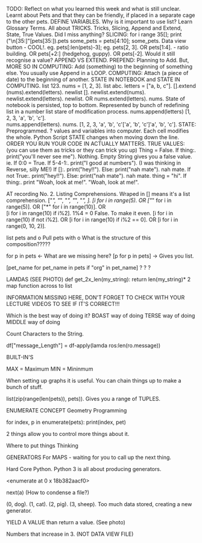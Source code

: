 TODO: Reflect on what you learned this week and what is still unclear.
Learnt about Pets and that they can be friendly, if placed in a separate cage to the other pets.
DEFINE VARIABLES.  Why is it important to use list?  Learn Glossary Terms.
All about TRICKS.
Tricks, Slicing, Append and Extend, State, True Values.  Did I miss anything?
SLICING:  for i range 35[]; print ("\n[35:]"[pets[35:]).pets  some_pets = pets[4:10]; some_pets.  Data view button - COOL!.  eg. pets[:len(pets)-3]; eg. pets[2, 3].  OR  pets[1:4].  - ratio building. OR  pets[+2:]  (hedgehog, guppy).  OR  pets[-2].  Would it still recognise a value?
APPEND VS EXTEND.  PREPEND: Planning to Add. But, MORE SO IN COMPUTING: Add (something) to the beginning of something else.  You usually use Append in a LOOP.
COMPUTING: Attach (a piece of date) to the beginning of another.
STATE IN NOTEBOOK and STATE IN COMPUTING.
list 123.  nums = [1, 2, 3].  list abc.  letters = ["a, b, c"].  [].extend (nums).extend(letters).
newlist [].  newlist.extend(nums).  newlist.extend(letters).  newlist.  OR  nums.extend(letters).  nums.
State of notebook is persisted, top to bottom.  Represented by bunch of redefining list in a number list stare of modification process.
nums.append(letters) [1, 2, 3, 'a', 'b', 'c'].  
nums.append(letters). nums. [1, 2, 3, 'a', 'b', 'c'['a', 'b', 'c']'a', 'b', 'c'].
STATE: Preprogrammed.  ? values and variables into computer.
Each cell modifies the whole.
Python Script STATE changes when moving down the line.
ORDER YOU RUN YOUR CODE IN ACTUALLY MATTERS.
TRUE VALUES:   (you can use them as tricks or they can trick you up)
Thing = False.  If thing:.    print("you'll never see me").  Nothing.
Empty String gives you a false value.  ie.  If 0:0 = True.
If 5-4-1:.    print("I good at numbers").   (I was thinking in Reverse, silly ME!)
If []:.    print("hey!!").  Else:    print("nah mate").  nah mate.
If not True:.    print("hey!!").  Else:    print("nah mate").  nah mate.
thing = "hi".  If thing:.    print "Woah, look at me!".  "Woah, look at me!".

AT recording No. 2.    Listing Comprehensions.
Wraped in [] means it's a list comprehension.
["*", "*", "*", "*", "*", ].  [i for i in range(5).  OR  ["*" for i in range(5)].  OR  ["*" for i in range(10)].  OR  
[i for i in range(10) if i%2].
1%4 = 0  False.   To make it even.    [i for i in range(10) if not i%2].  OR  [i for i in range(10) if i%2 == 0].  OR
[i for i in range(0, 10, 2)].

list pets and o
Pull pets with o                        What is the structure of this composition?????

for p in pets               <- What are we missing here?
[p for p in pets]           -> Gives you list.

[pet_name for pet_name in pets if "org" in pet_name]
?
?
?

LAMDAS  (SEE PHOTO)
def get_2x_len(my_string):
    return len(my_string)* 2            map function across to list


INFORMATION MISSING HERE, DON'T FORGET TO CHECK WITH YOUR LECTURE VIDEOS TO SEE IF IT'S CORRECT!!!

Which is the best way of doing it?
BOAST way of doing
TERSE way of doing
MIDDLE way of doing

Count Characters to the String.

df["message_Length"] = df-apply(lamda ros:len(ro.message))


BUILT-IN'S

MAX = Maximum           MIN = Mininmum

When setting up graphs it is useful.  You can chain things up to make a bunch of stuff.

list(zip(range(len(pets)), pets)).  Gives you a range of TUPLES.

ENUMERATE CONCEPT                           Geometry Programming

for index, p in enumerate(pets):
    print(index, pet)

2 things allow you to control more things about it.

Where to put things                         Thinking

GENERATORS                                  For MAPS - waiting for you to call up the next thing.

Hard Core Python.  Python 3 is all about producing generators.

<enumerate at 0 x 18b382aacf0>

next(a)                                     (How to condense a file?)

(0, dog).  (1, cat).  (2, pig).  (3, sheep).                Too much data stored, creating a new generator.

YIELD A VALUE than return a value.  (See photo)

Numbers that increase in 3.                                 (NOT DATA VIEW FILE)


